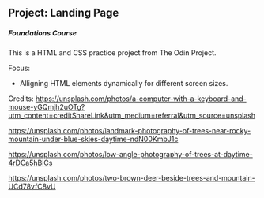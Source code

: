 ## Project: Landing Page
##### Foundations Course

This is a HTML and CSS practice project from The Odin Project.

Focus:
* Alligning HTML elements dynamically for different screen sizes.

Credits:
https://unsplash.com/photos/a-computer-with-a-keyboard-and-mouse-yGQmjh2uOTg?utm_content=creditShareLink&utm_medium=referral&utm_source=unsplash

https://unsplash.com/photos/landmark-photography-of-trees-near-rocky-mountain-under-blue-skies-daytime-ndN00KmbJ1c

https://unsplash.com/photos/low-angle-photography-of-trees-at-daytime-4rDCa5hBlCs

https://unsplash.com/photos/two-brown-deer-beside-trees-and-mountain-UCd78vfC8vU